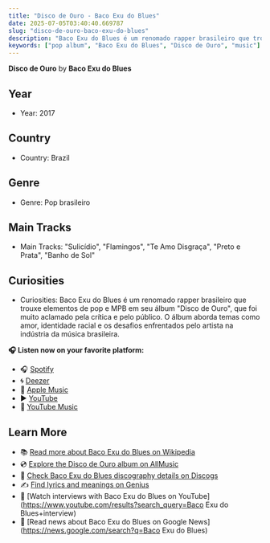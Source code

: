 ```yaml
---
title: "Disco de Ouro - Baco Exu do Blues"
date: 2025-07-05T03:40:40.669787
slug: "disco-de-ouro-baco-exu-do-blues"
description: "Baco Exu do Blues é um renomado rapper brasileiro que trouxe elementos de pop e MPB em seu álbum \"Disco de Ouro\", que foi muito aclamado pela crítica e pelo público."
keywords: ["pop album", "Baco Exu do Blues", "Disco de Ouro", "music"]
---
```


**Disco de Ouro** by **Baco Exu do Blues**
## Year
- Year: 2017
## Country
- Country: Brazil
## Genre
- Genre: Pop brasileiro
## Main Tracks
- Main Tracks: "Sulicídio", "Flamingos", "Te Amo Disgraça", "Preto e Prata", "Banho de Sol"
## Curiosities
- Curiosities: Baco Exu do Blues é um renomado rapper brasileiro que trouxe elementos de pop e MPB em seu álbum "Disco de Ouro", que foi muito aclamado pela crítica e pelo público. O álbum aborda temas como amor, identidade racial e os desafios enfrentados pelo artista na indústria da música brasileira.



**🎧 Listen now on your favorite platform:**

- 🎧 [Spotify](https://open.spotify.com/search/Disco%20de%20Ouro%20Baco%20Exu%20do%20Blues)
- 🌀 [Deezer](https://www.deezer.com/search/Disco%20de%20Ouro%20Baco%20Exu%20do%20Blues)
- 🍎 [Apple Music](https://music.apple.com/search?term=Disco%20de%20Ouro%20Baco%20Exu%20do%20Blues)
- ▶️ [YouTube](https://www.youtube.com/results?search_query=Disco%20de%20Ouro%20Baco%20Exu%20do%20Blues)
- 🎵 [YouTube Music](https://music.youtube.com/search?q=Disco%20de%20Ouro%20Baco%20Exu%20do%20Blues)

## Learn More

- 📚 [Read more about Baco Exu do Blues on Wikipedia](https://en.wikipedia.org/wiki/Baco+Exu+do+Blues)
- 💿 [Explore the Disco de Ouro album on AllMusic](https://www.allmusic.com/search/albums/Disco+de+Ouro)
- 📀 [Check Baco Exu do Blues discography details on Discogs](https://www.discogs.com/search/?q=Disco+de+Ouro+Baco+Exu+do+Blues&type=all)
- ✍️ [Find lyrics and meanings on Genius](https://genius.com/search?q=Disco+de+Ouro%20Baco+Exu+do+Blues)
- 🎤 [Watch interviews with Baco Exu do Blues on YouTube](https://www.youtube.com/results?search_query=Baco Exu do Blues+interview)
- 📰 [Read news about Baco Exu do Blues on Google News](https://news.google.com/search?q=Baco Exu do Blues)